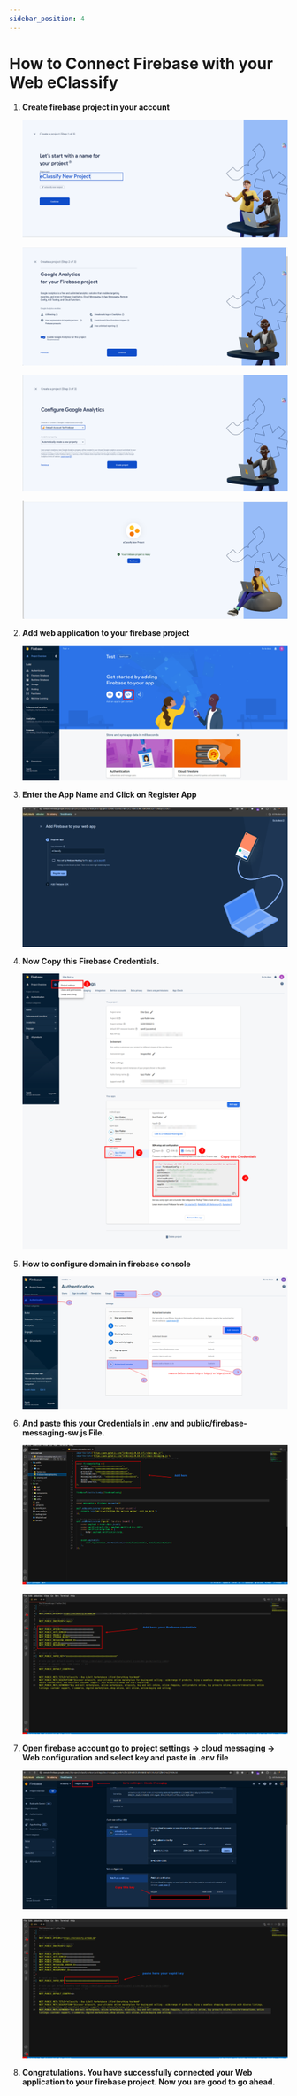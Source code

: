 ```yaml
---
sidebar_position: 4
---
```


# How to Connect Firebase with your Web eClassify

1. **Create firebase project in your account**

   ![Create Firebase 1](/images/app/createFirebase1.png)

   ![Create Firebase 2](/images/app/createFirebase2.png)

   ![Create Firebase 3](/images/app/createFirebase3.png)

   ![Create Firebase 4](/images/app/createFirebase4.png)

2. **Add web application to your firebase project**

   ![Add Web](/images/web/addWeb.png)

3. **Enter the App Name and Click on Register App**

   ![Add Web 2](/images/web/addWeb2.png)

4. **Now Copy this Firebase Credentials.**

   ![Firebase Integration](/images/web/firebase-integration.png)

5. **How to configure domain in firebase console**

   ![Firebase Configuration](/images/web/firebase-configuration.png)

6. **And paste this your Credentials in .env and public/firebase-messaging-sw.js File.**

   ![Firebase Messaging](/images/web/firebase-messaging.png)

   ![Firebase Copy Creds](/images/web/firebaseCopyCreds.png)

7. **Open firebase account go to project settings -> cloud messaging -> Web configuration and select key and paste in .env file**

   ![Copy Vapid Key](/images/web/copyVapidkey.png)

   ![Vapid Key](/images/web/vapidKey.png)

8. **Congratulations. You have successfully connected your Web application to your firebase project. Now you are good to go ahead.**

